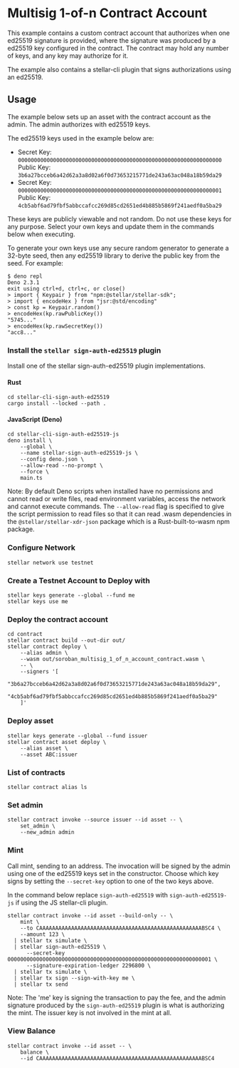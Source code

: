 # Multisig 1-of-n Contract Account

This example contains a custom contract account that authorizes when one ed25519
signature is provided, where the signature was produced by a ed25519 key
configured in the contract. The contract may hold any number of keys, and any
key may authorize for it.

The example also contains a stellar-cli plugin that signs authorizations using
an ed25519.

## Usage

The example below sets up an asset with the contract account as the admin. The
admin authorizes with ed25519 keys.

The ed25519 keys used in the example below are:

- Secret Key:
  `0000000000000000000000000000000000000000000000000000000000000000`\
  Public Key: `3b6a27bcceb6a42d62a3a8d02a6f0d73653215771de243a63ac048a18b59da29`
- Secret Key:
  `0000000000000000000000000000000000000000000000000000000000000001`\
  Public Key: `4cb5abf6ad79fbf5abbccafcc269d85cd2651ed4b885b5869f241aedf0a5ba29`

These keys are publicly viewable and not random. Do not use these keys for any
purpose. Select your own keys and update them in the commands below when
executing.

To generate your own keys use any secure random generator to generate a 32-byte
seed, then any ed25519 library to derive the public key from the seed. For
example:

```
$ deno repl
Deno 2.3.1
exit using ctrl+d, ctrl+c, or close()
> import { Keypair } from "npm:@stellar/stellar-sdk";
> import { encodeHex } from "jsr:@std/encoding"
> const kp = Keypair.random()
> encodeHex(kp.rawPublicKey())
"5745..."
> encodeHex(kp.rawSecretKey())
"acc8..."
```

### Install the `stellar sign-auth-ed25519` plugin

Install one of the stellar sign-auth-ed25519 plugin implementations.

#### Rust

```
cd stellar-cli-sign-auth-ed25519
cargo install --locked --path .
```

#### JavaScript (Deno)

```
cd stellar-cli-sign-auth-ed25519-js
deno install \
    --global \
    --name stellar-sign-auth-ed25519-js \
    --config deno.json \
    --allow-read --no-prompt \
    --force \
    main.ts
```

Note: By default Deno scripts when installed have no permissions and cannot read
or write files, read environment variables, access the network and cannot execute
commands. The `--allow-read` flag is specified to give the script permission to
read files so that it can read .wasm dependencies in the
`@stellar/stellar-xdr-json` package which is a Rust-built-to-wasm npm package.

### Configure Network

```
stellar network use testnet
```

### Create a Testnet Account to Deploy with

```
stellar keys generate --global --fund me
stellar keys use me
```

### Deploy the contract account

```
cd contract
stellar contract build --out-dir out/
stellar contract deploy \
    --alias admin \
    --wasm out/soroban_multisig_1_of_n_account_contract.wasm \
    -- \
    --signers '[
      "3b6a27bcceb6a42d62a3a8d02a6f0d73653215771de243a63ac048a18b59da29",
      "4cb5abf6ad79fbf5abbccafcc269d85cd2651ed4b885b5869f241aedf0a5ba29"
    ]'
```

### Deploy asset

```
stellar keys generate --global --fund issuer
stellar contract asset deploy \
    --alias asset \
    --asset ABC:issuer
```

### List of contracts

```
stellar contract alias ls
```

### Set admin

```
stellar contract invoke --source issuer --id asset -- \
    set_admin \
    --new_admin admin
```

### Mint

Call mint, sending to an address. The invocation will be signed by the admin
using one of the ed25519 keys set in the constructor. Choose which key signs by
setting the `--secret-key` option to one of the two keys above.

In the command below replace `sign-auth-ed25519` with `sign-auth-ed25519-js` if
using the JS stellar-cli plugin.

```
stellar contract invoke --id asset --build-only -- \
    mint \
    --to CAAAAAAAAAAAAAAAAAAAAAAAAAAAAAAAAAAAAAAAAAAAAAAAAAAABSC4 \
    --amount 123 \
  | stellar tx simulate \
  | stellar sign-auth-ed25519 \
      --secret-key 0000000000000000000000000000000000000000000000000000000000000001 \
      --signature-expiration-ledger 2296800 \
  | stellar tx simulate \
  | stellar tx sign --sign-with-key me \
  | stellar tx send
```

Note: The 'me' key is signing the transaction to pay the fee, and the admin
signature produced by the `sign-auth-ed25519` plugin is what is authorizing the
mint. The issuer key is not involved in the mint at all.

### View Balance

```
stellar contract invoke --id asset -- \
    balance \
    --id CAAAAAAAAAAAAAAAAAAAAAAAAAAAAAAAAAAAAAAAAAAAAAAAAAAABSC4
```
